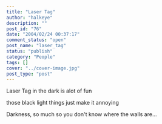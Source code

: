 ```yaml
---
title: "Laser Tag"
author: "halkeye"
description: ""
post_id: "76"
date: "2004/02/24 00:37:17"
comment_status: "open"
post_name: "laser_tag"
status: "publish"
category: "People"
tags: []
cover: "../cover-image.jpg"
post_type: "post"
---
```


Laser Tag in the dark is alot of fun  

those black light things just make it annoying  

Darkness, so much so you don't know where the walls are...